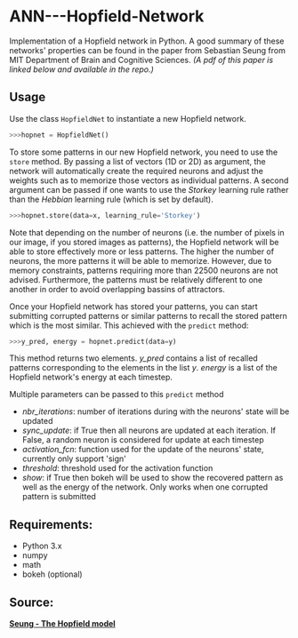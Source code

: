 # ANN---Hopfield-Network
Implementation of a Hopfield network in Python. A good summary of these networks' properties can be found in the paper from Sebastian Seung from MIT Department of Brain and Cognitive Sciences. _(A pdf of this paper is linked below and available in the repo.)_

## Usage
Use the class `HopfieldNet` to instantiate a new Hopfield network. 
```python
>>>hopnet = HopfieldNet()
```

To store some patterns in our new Hopfield network, you need to use the `store` method. By passing a list of vectors (1D or 2D) as argument, the network will automatically create the required neurons and adjust the weights such as to memorize those vectors as individual patterns. A second argument can be passed if one wants to use the _Storkey_ learning rule rather than the _Hebbian_ learning rule (which is set by default).
```python
>>>hopnet.store(data=x, learning_rule='Storkey')
```
Note that depending on the number of neurons (i.e. the number of pixels in our image, if you stored images as patterns), the Hopfield network will be able to store effectively more or less patterns. The higher the number of neurons, the more patterns it will be able to memorize. However, due to memory constraints, patterns requiring more than 22500 neurons are not advised. Furthermore, the patterns must be relatively different to one another in order to avoid overlapping bassins of attractors.

Once your Hopfield network has stored your patterns, you can start submitting corrupted patterns or similar patterns to recall the stored pattern which is the most similar. This achieved with the `predict` method:
```python
>>>y_pred, energy = hopnet.predict(data=y)
```
This method returns two elements. _y_pred_ contains a list of recalled patterns corresponding to the elements in the list _y_. _energy_ is a list of the Hopfield network's energy at each timestep.

Multiple parameters can be passed to this `predict` method
- _nbr_iterations_: number of iterations during with the neurons' state will be updated
- _sync_update_: if True then all neurons are updated at each iteration. If False, a random neuron is considered for update at each timestep
- _activation_fcn_: function used for the update of the neurons' state, currently only support 'sign'
- _threshold_: threshold used for the activation function
- _show_: if True then bokeh will be used to show the recovered pattern as well as the energy of the network.
        Only works when one corrupted pattern is submitted

## Requirements:
- Python 3.x
- numpy
- math
- bokeh (optional)

## Source:
__[Seung - The Hopfield model](https://ocw.mit.edu/courses/brain-and-cognitive-sciences/9-29j-introduction-to-computational-neuroscience-spring-2004/readings/hss_assocmem1.pdf)__
